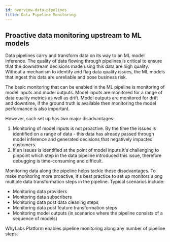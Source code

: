 ```yaml
---
id: overview-data-pipelines
title: Data Pipeline Monitoring
---
```


## Proactive data monitoring upstream to ML models 

Data pipelines carry and transform data on its way to an ML model inference. The quality of data flowing through pipelines is critical to ensure that the downstream decisions made using this data are high quality. Without a mechanism to identify and flag data quality issues, the ML models that ingest this data are unreliable and pose business risk. 

The basic monitoring that can be enabled in the ML pipeline is monitoring of model inputs and model outputs. Model inputs are monitored for a range of data quality metrics as well as drift. Model outputs are monitored for drift and downtime, if the ground truth is available then monitoring the model performance is also important. 

However, such set up has two major disadvantages:
1. Monitoring of model inputs is not proactive. By the time the issues is identified on a range of data - this data has already passed through model inference and generated decisions that negatively impacted customers. 
2. If an issues is identified at the point of model inputs it's challenging to pinpoint which step in the data pipeline introduced this issue, therefore debugging is time-consuming and difficult. 

Monitoring data along the pipeline helps tackle these disadvantages. To make monitoring more proactive, it's best practice to set up monitors along multiple data transformation steps in the pipeline. Typical scenarios include:
- Monitoring data providers
- Monitoring data subscribers 
- Monitoring data post data cleaning steps
- Monitoring data post feature transformation steps 
- Monitoring model outputs (in scenarios where the pipeline consists of a sequence of models) 

WhyLabs Platform enables pipeline monitoring along any number of pipeline steps. 
